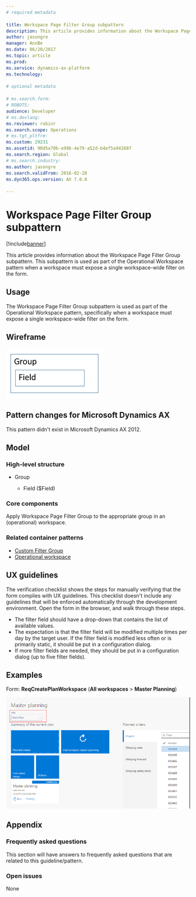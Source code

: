 ```yaml
---
# required metadata

title: Workspace Page Filter Group subpattern
description: This article provides information about the Workspace Page Filter Group subpattern. This subpattern is used as part of the Operational Workspace pattern when a workspace must expose a single workspace-wide filter on the form.
author: jasongre
manager: AnnBe
ms.date: 06/20/2017
ms.topic: article
ms.prod: 
ms.service: dynamics-ax-platform
ms.technology: 

# optional metadata

# ms.search.form: 
# ROBOTS: 
audience: Developer
# ms.devlang: 
ms.reviewer: robinr
ms.search.scope: Operations
# ms.tgt_pltfrm: 
ms.custom: 29231
ms.assetid: 90d5a70b-a99b-4e79-a52d-b4ef5a942607
ms.search.region: Global
# ms.search.industry: 
ms.author: jasongre
ms.search.validFrom: 2016-02-28
ms.dyn365.ops.version: AX 7.0.0

---
```


# Workspace Page Filter Group subpattern

[!include[banner](../includes/banner.md)]


This article provides information about the Workspace Page Filter Group subpattern. This subpattern is used as part of the Operational Workspace pattern when a workspace must expose a single workspace-wide filter on the form.

Usage
-----

The Workspace Page Filter Group subpattern is used as part of the Operational Workspace pattern, specifically when a workspace must expose a single workspace-wide filter on the form.

## Wireframe

[![workspacePageFilterGroupWireframe](./media/workspacepagefiltergroupwireframe.png)](./media/workspacepagefiltergroupwireframe.png)

## Pattern changes for Microsoft Dynamics AX
This pattern didn't exist in Microsoft Dynamics AX 2012.

## Model
### High-level structure

- Group

    - Field ($Field)

### Core components

Apply Workspace Page Filter Group to the appropriate group in an (operational) workspace.

### Related container patterns

-   [Custom Filter Group](custom-filter-group-subpattern.md)
-   [Operational workspace](workspace-form-pattern.md)

## UX guidelines
The verification checklist shows the steps for manually verifying that the form complies with UX guidelines. This checklist doesn't include any guidelines that will be enforced automatically through the development environment. Open the form in the browser, and walk through these steps.

-   The filter field should have a drop-down that contains the list of available values.
-   The expectation is that the filter field will be modified multiple times per day by the target user. If the filter field is modified less often or is primarily static, it should be put in a configuration dialog.
-   If more filter fields are needed, they should be put in a configuration dialog (up to five filter fields).

## Examples
Form: **ReqCreatePlanWorkspace** (**All workspaces** &gt; **Master Planning**) 

[![workspacePageFilterGroupExample](./media/workspacepagefiltergroupexample.png)](./media/workspacepagefiltergroupexample.png)

## Appendix
### Frequently asked questions

This section will have answers to frequently asked questions that are related to this guideline/pattern.

### Open issues

None
